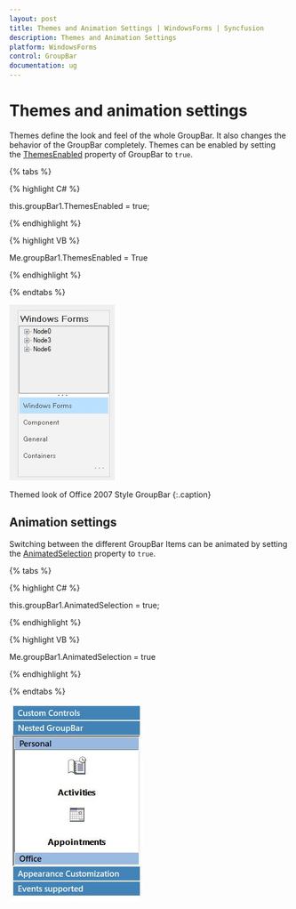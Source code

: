 ```yaml
---
layout: post
title: Themes and Animation Settings | WindowsForms | Syncfusion
description: Themes and Animation Settings
platform: WindowsForms
control: GroupBar
documentation: ug
---
```

# Themes and animation settings

Themes define the look and feel of the whole GroupBar. It also changes the behavior of the GroupBar completely. Themes can be enabled by setting the [ThemesEnabled](https://help.syncfusion.com/cr/windowsforms/Syncfusion.Shared.Base~Syncfusion.Windows.Forms.Tools.GroupBar~ThemesEnabled.html) property of GroupBar to `true`.

{% tabs %}

{% highlight C# %}  

this.groupBar1.ThemesEnabled = true;

{% endhighlight %}


{% highlight VB %}

Me.groupBar1.ThemesEnabled = True

{% endhighlight %}

{% endtabs %}

![GroupBar theme enabled](Overview_images/Overview_img37.jpeg)

Themed look of Office 2007 Style GroupBar
{:.caption}

## Animation settings

Switching between the different GroupBar Items can be animated by setting the [AnimatedSelection](https://help.syncfusion.com/cr/windowsforms/Syncfusion.Shared.Base~Syncfusion.Windows.Forms.Tools.GroupBar~AnimatedSelection.html) property to `true`.

{% tabs %}

{% highlight C# %}

this.groupBar1.AnimatedSelection = true;

 {% endhighlight %}

 
 
{% highlight VB %}

Me.groupBar1.AnimatedSelection = true

{% endhighlight %}

{% endtabs %}

![GroupBar animation](Overview_images/Overview_img38.jpeg)
